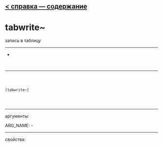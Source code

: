 [< справка — содержание](index.html)
---

# tabwrite~


запись в таблицу

---

-
<br>


---


```



[tabwrite~]


            
```

---
аргументы:

ARG_NAME: -<br>

---
свойства:


